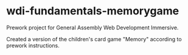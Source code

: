 # wdi-fundamentals-memorygame

Prework project for General Assembly Web Development Immersive.

Created a version of the children's card game "Memory" according to prework instructions.
